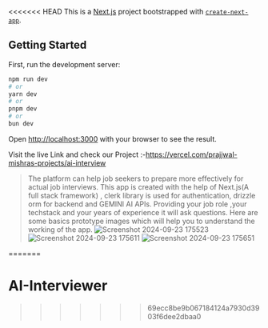 <<<<<<< HEAD
This is a [Next.js](https://nextjs.org/) project bootstrapped with [`create-next-app`](https://github.com/vercel/next.js/tree/canary/packages/create-next-app).

## Getting Started
First, run the development server:

```bash
npm run dev
# or
yarn dev
# or
pnpm dev
# or
bun dev
```
Open [http://localhost:3000](http://localhost:3000) with your browser to see the result.

Visit the live Link and check our Project :-https://vercel.com/prajjwal-mishras-projects/ai-interview

>The platform can help job seekers to prepare more effectively for actual job interviews.
>This app is created with the help of Next.js(A full stack framework) , clerk library is used for authentication, drizzle orm for backend and GEMINI AI APIs.
>Providing your job role ,your techstack and your years of experience it will ask questions.
>Here are some basics prototype images which will help you to understand the working of the app.
![Screenshot 2024-09-23 175523](https://github.com/user-attachments/assets/3512505a-19d0-4160-935e-f8709c72106c)
![Screenshot 2024-09-23 175611](https://github.com/user-attachments/assets/38ca4798-4ed1-4b9c-ab56-43a16f7cb100)
![Screenshot 2024-09-23 175651](https://github.com/user-attachments/assets/e53600cf-0844-4ce3-81ef-4725a635452c)













=======
# AI-Interviewer
>>>>>>> 69ecc8be9b067184124a7930d3903f6dee2dbaa0
